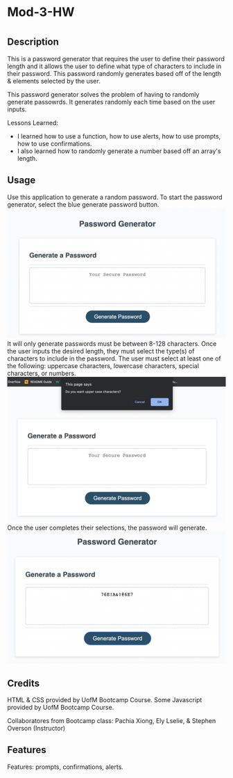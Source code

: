 # Mod-3-HW
# <Password Generator>

## Description
This is a password generator that requires the user to define their password length and it allows the user to define what type of characters to include in their password. This password randomly generates based off of the length & elements selected by the user. 

This password generator solves the problem of having to randomly generate passowrds. It generates randomly each time based on the user inputs. 

Lessons Learned:
- I learned how to use a function, how to use alerts, how to use prompts, how to use confirmations. 
- I also learned how to randomly generate a number based off an array's length.

## Usage

Use this application to generate a random password. To start the password generator, select the blue generate password button. 
![Website Image](/Assets/Password-Generator.png)
It will only generate passwords must be between 8-128 characters. 
Once the user inputs the desired length, they must select the type(s) of characters to include in the password. 
The user must select at least one of the following: uppercase characters, lowercase characters, special characters, or numbers.
![Website Image](/Assets/Select-Characters.png)
Once the user completes their selections, the password will generate. 
![Website Image](/Assets/Completed-PW.png)

## Credits

HTML & CSS provided by UofM Bootcamp Course.
Some Javascript provided by UofM Bootcamp Course.

Collaboratores from Bootcamp class: Pachia Xiong, Ely Lselie, & Stephen Overson (Instructor)

## Features

Features: prompts, confirmations, alerts. 
